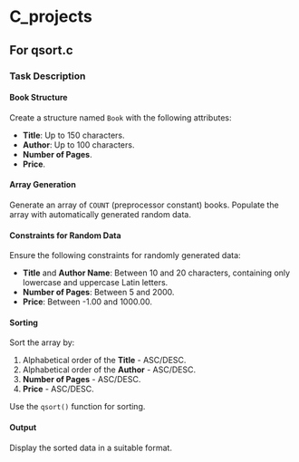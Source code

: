 # C_projects
## For qsort.c 
### Task Description

#### Book Structure
Create a structure named `Book` with the following attributes:
- **Title**: Up to 150 characters.
- **Author**: Up to 100 characters.
- **Number of Pages**.
- **Price**.

#### Array Generation
Generate an array of `COUNT` (preprocessor constant) books. Populate the array with automatically generated random data.

#### Constraints for Random Data
Ensure the following constraints for randomly generated data:
- **Title** and **Author Name**: Between 10 and 20 characters, containing only lowercase and uppercase Latin letters.
- **Number of Pages**: Between 5 and 2000.
- **Price**: Between -1.00 and 1000.00.

#### Sorting
Sort the array by:
1. Alphabetical order of the **Title** - ASC/DESC.
2. Alphabetical order of the **Author** - ASC/DESC.
3. **Number of Pages** - ASC/DESC.
4. **Price** - ASC/DESC.

Use the `qsort()` function for sorting.

#### Output
Display the sorted data in a suitable format.
